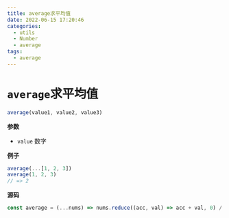 ```yaml
---
title: average求平均值
date: 2022-06-15 17:20:46
categories: 
  - utils
  - Number
  - average
tags: 
  - average
---
```

# `average`求平均值

```js
average(value1, value2, value3)
```

**参数**

- `value` 数字

**例子**

```js
average(...[1, 2, 3])
average(1, 2, 3)
// => 2
```

**源码**

```js
const average = (...nums) => nums.reduce((acc, val) => acc + val, 0) / nums.length
```
